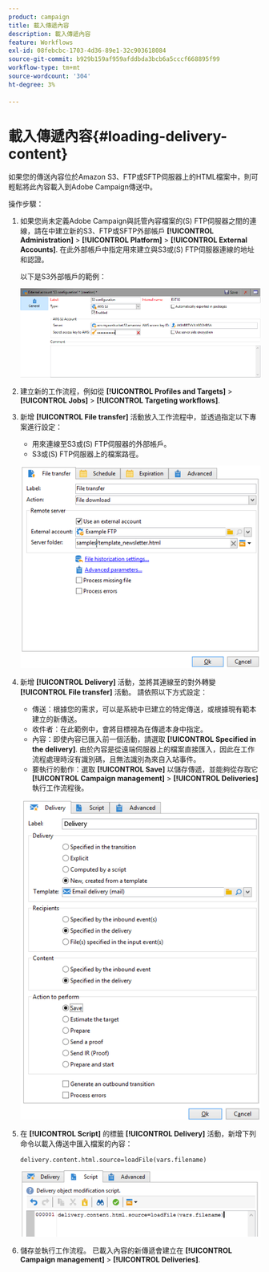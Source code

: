 ```yaml
---
product: campaign
title: 載入傳遞內容
description: 載入傳遞內容
feature: Workflows
exl-id: 08febcbc-1703-4d36-89e1-32c903618084
source-git-commit: b929b159af959afddbda3bcb6a5cccf668895f99
workflow-type: tm+mt
source-wordcount: '304'
ht-degree: 3%

---
```


# 載入傳遞內容{#loading-delivery-content}

如果您的傳送內容位於Amazon S3、FTP或SFTP伺服器上的HTML檔案中，則可輕鬆將此內容載入到Adobe Campaign傳送中。

操作步驟：

1. 如果您尚未定義Adobe Campaign與託管內容檔案的(S) FTP伺服器之間的連線，請在中建立新的S3、FTP或SFTP外部帳戶 **[!UICONTROL Administration]** > **[!UICONTROL Platform]** > **[!UICONTROL External Accounts]**. 在此外部帳戶中指定用來建立與S3或(S) FTP伺服器連線的地址和認證。

   以下是S3外部帳戶的範例：

   ![](assets/delivery_loadcontent_filetransfertexamples3.png)

1. 建立新的工作流程，例如從 **[!UICONTROL Profiles and Targets]** > **[!UICONTROL Jobs]** > **[!UICONTROL Targeting workflows]**.
1. 新增 **[!UICONTROL File transfer]** 活動放入工作流程中，並透過指定以下專案進行設定：

   * 用來連線至S3或(S) FTP伺服器的外部帳戶。
   * S3或(S) FTP伺服器上的檔案路徑。

   ![](assets/delivery_loadcontent_filetransfertexample.png)

1. 新增 **[!UICONTROL Delivery]** 活動，並將其連線至的對外轉變 **[!UICONTROL File transfer]** 活動。 請依照以下方式設定：

   * 傳送：根據您的需求，可以是系統中已建立的特定傳送，或根據現有範本建立的新傳送。
   * 收件者：在此範例中，會將目標視為在傳遞本身中指定。
   * 內容：即使內容已匯入前一個活動，請選取 **[!UICONTROL Specified in the delivery]**. 由於內容是從遠端伺服器上的檔案直接匯入，因此在工作流程處理時沒有識別碼，且無法識別為來自入站事件。
   * 要執行的動作：選取 **[!UICONTROL Save]** 以儲存傳遞，並能夠從存取它 **[!UICONTROL Campaign management]** > **[!UICONTROL Deliveries]** 執行工作流程後。

   ![](assets/delivery_loadcontent_activityexample.png)

1. 在 **[!UICONTROL Script]** 的標籤 **[!UICONTROL Delivery]** 活動，新增下列命令以載入傳送中匯入檔案的內容：

   ```
   delivery.content.html.source=loadFile(vars.filename)
   ```

   ![](assets/delivery_loadcontent_script.png)

1. 儲存並執行工作流程。 已載入內容的新傳遞會建立在 **[!UICONTROL Campaign management]** > **[!UICONTROL Deliveries]**.

